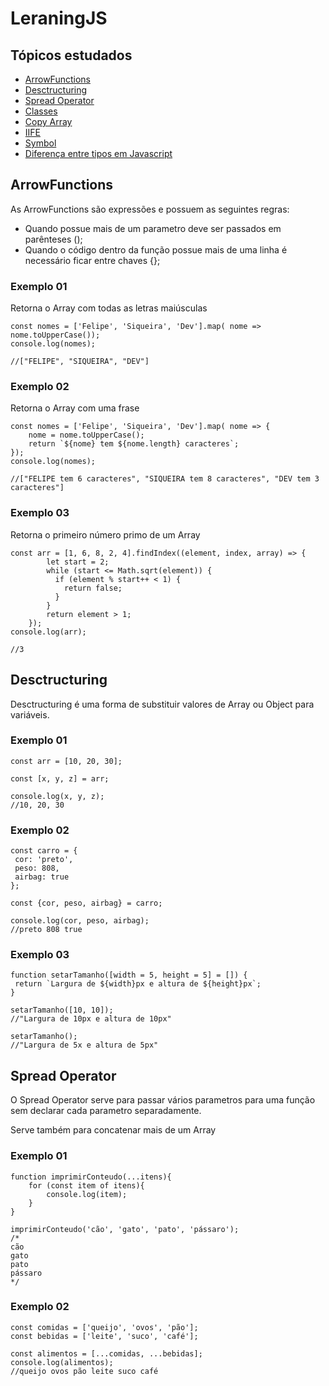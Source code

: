 # LeraningJS

## Tópicos estudados

* [ArrowFunctions](#ArrowFunctions)
* [Desctructuring](#Desctructuring)
* [Spread Operator](#SpreadOperator)
* [Classes](#Classes)
* [Copy Array](#CopyArray)
* [IIFE](#IIFE)
* [Symbol](#Symbol)
* [Diferença entre tipos em Javascript](#DiffTypeJS)

## ArrowFunctions <a id="ArrowFunctions"></a>

As ArrowFunctions são expressões e possuem as seguintes regras:

* Quando possue mais de um parametro deve ser passados em parênteses ();
* Quando o código dentro da função possue mais de uma linha é necessário ficar entre chaves {};


### Exemplo 01
Retorna o Array com todas as letras maiúsculas
```
const nomes = ['Felipe', 'Siqueira', 'Dev'].map( nome => nome.toUpperCase());
console.log(nomes);

//["FELIPE", "SIQUEIRA", "DEV"]

 ```

### Exemplo 02
Retorna o Array com uma frase
```
const nomes = ['Felipe', 'Siqueira', 'Dev'].map( nome => {
    nome = nome.toUpperCase();
    return `${nome} tem ${nome.length} caracteres`;
});
console.log(nomes);

//["FELIPE tem 6 caracteres", "SIQUEIRA tem 8 caracteres", "DEV tem 3 caracteres"]

 ```

 ### Exemplo 03
 Retorna o primeiro número primo de um Array
```
const arr = [1, 6, 8, 2, 4].findIndex((element, index, array) => {
        let start = 2;
        while (start <= Math.sqrt(element)) {
          if (element % start++ < 1) {
            return false;
          }
        }
        return element > 1;
    });
console.log(arr);

//3

 ```

 ## Desctructuring <a id="Desctructuring"></a>

 Desctructuring é uma forma de substituir valores de Array ou Object para variáveis.

### Exemplo 01
 ```
const arr = [10, 20, 30];

const [x, y, z] = arr;

console.log(x, y, z);
//10, 20, 30

 ```

 ### Exemplo 02
 ```
const carro = {  
  cor: 'preto',
  peso: 808,
  airbag: true
};

const {cor, peso, airbag} = carro;

console.log(cor, peso, airbag);
//preto 808 true
 ```

 ### Exemplo 03
 ```
function setarTamanho([width = 5, height = 5] = []) {
  return `Largura de ${width}px e altura de ${height}px`;
}

setarTamanho([10, 10]);
//"Largura de 10px e altura de 10px"

setarTamanho();
//"Largura de 5x e altura de 5px"
 ```


 ## Spread Operator <a id="SpreadOperator"></a>
 O Spread Operator serve para passar vários parametros para uma função sem declarar cada parametro separadamente.

 Serve também para concatenar mais de um Array

### Exemplo 01

```
function imprimirConteudo(...itens){
    for (const item of itens){
        console.log(item);
    }
}

imprimirConteudo('cão', 'gato', 'pato', 'pássaro');
/*
cão
gato
pato
pássaro
*/
```

### Exemplo 02

 ```
const comidas = ['queijo', 'ovos', 'pão'];
const bebidas = ['leite', 'suco', 'café'];

const alimentos = [...comidas, ...bebidas];
console.log(alimentos);
//queijo ovos pão leite suco café

 ```